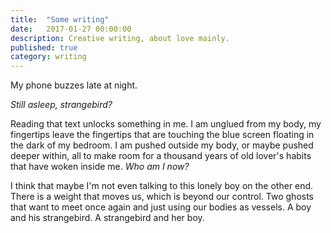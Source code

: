 ```yaml
---
title:  "Some writing"
date:   2017-01-27 00:00:00
description: Creative writing, about love mainly.
published: true
category: writing
---
```


My phone buzzes late at night. 

*Still asleep, strangebird?*

Reading that text unlocks something in me. I am unglued from my body, my fingertips leave the fingertips that are touching the blue screen floating in the dark of my bedroom. I am pushed outside my body, or maybe pushed deeper within, all to make room for a thousand years of old lover's habits that have woken inside me. *Who am I now?*

I think that maybe I'm not even talking to this lonely boy on the other end. There is a weight that moves us, which is beyond our control. Two ghosts that want to meet once again and just using our bodies as vessels. A boy and his strangebird. A strangebird and her boy. 
